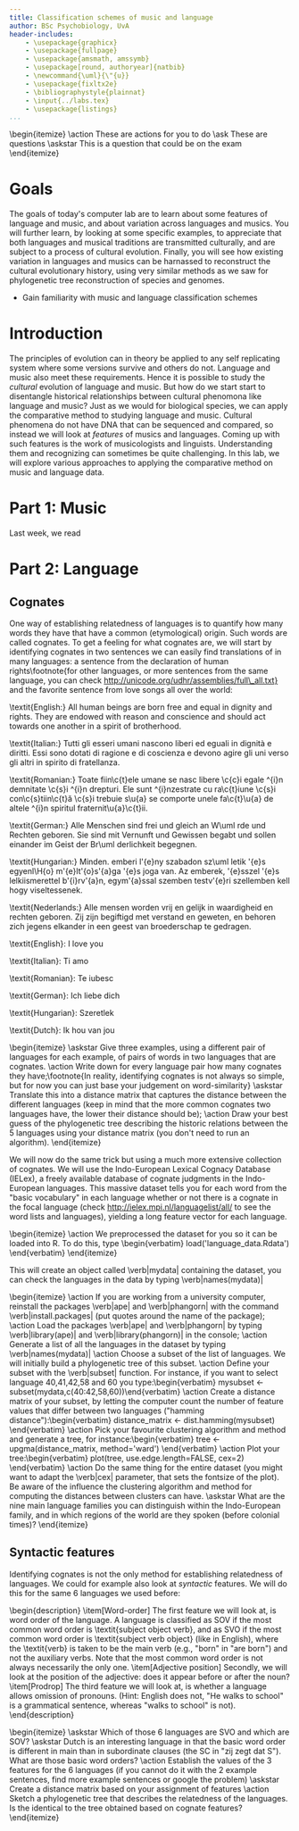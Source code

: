 ```yaml
---
title: Classification schemes of music and language
author: BSc Psychobiology, UvA
header-includes:
    - \usepackage{graphicx}
    - \usepackage{fullpage}
    - \usepackage{amsmath, amssymb}
    - \usepackage[round, authoryear]{natbib}
    - \newcommand{\uml}{\"{u}}
    - \usepackage{fixltx2e}
    - \bibliographystyle{plainnat}
    - \input{../labs.tex}
    - \usepackage{listings}
...
```


\begin{itemize}
\action These are actions for you to do
\ask These are questions
\askstar This is a question that could be on the exam
\end{itemize}

# Goals

The goals of today's computer lab are to learn about some features of language and music, and about variation across languages and musics. You will further learn, by looking at some specific examples, to appreciate that both languages and musical traditions are transmitted culturally, and are subject to a process of cultural evolution. Finally, you will see how existing variation in languages and musics can be harnassed to reconstruct the cultural evolutionary history, using very similar methods as we saw for phylogenetic tree reconstruction of species and genomes.

* Gain familiarity with music and language classification schemes

# Introduction

The principles of evolution can in theory be applied to any self replicating system where some versions survive and others do not. Language and music also meet these requirements. Hence it is possible to study the *cultural* evolution of language and music. But how do we start start to disentangle historical relationships between cultural phenomona like language and music? Just as we would for biological species, we can apply the comparative method to studying language and music. Cultural phenomena do not have DNA that can be sequenced and compared, so instead we will look at *features* of musics and languages. Coming up with such features is the work of musicologists and linguists. Understanding them and recognizing can sometimes be quite challenging. In this lab, we will explore various approaches to applying the comparative method on music and language data.

# Part 1: Music

Last week, we read 

# Part 2: Language

## Cognates

One way of establishing relatedness of languages is to quantify how many words they have that have a common (etymological) origin. Such words are called cognates. To get a feeling for what cognates are, we will start by identifying cognates in two sentences we can easily find translations of in many languages: a sentence from the declaration of human rights\footnote{for other languages, or more sentences from the same language, you can check http://unicode.org/udhr/assemblies/full\_all.txt} and the favorite sentence from love songs all over the world:

\textit{English:} All human beings are born free and equal in dignity and rights. They are endowed with reason and conscience and should act towards one another in a spirit of brotherhood.

\textit{Italian:} Tutti gli esseri umani nascono liberi ed eguali in dignità e diritti. Essi sono dotati di ragione e di coscienza e devono agire gli uni verso gli altri in spirito di fratellanza.

\textit{Romanian:} Toate fiin\c{t}ele umane se nasc libere \c{c}i egale \^{i}n demnitate \c{s}i \^{i}n drepturi. Ele sunt \^{i}nzestrate cu ra\c{t}iune \c{s}i con\c{s}tiin\c{t}ă \c{s}i trebuie s\u{a} se comporte unele fa\c{t}\u{a} de altele \^{i}n spiritul fraternit\u{a}\c{t}ii.

\textit{German:} Alle Menschen sind frei und gleich an W\uml rde und Rechten geboren. Sie sind mit Vernunft und Gewissen begabt und sollen einander im Geist der Br\uml derlichkeit begegnen.

\textit{Hungarian:} Minden. emberi l\'{e}ny szabadon sz\uml letik \'{e}s egyenl\H{o} m\'{e}lt\'{o}s\'{a}ga \'{e}s joga van. Az emberek, \'{e}sszel \'{e}s lelkiismerettel b\'{i}rv\'{a}n, egym\'{a}ssal szemben testv\'{e}ri szellemben kell hogy viseltessenek.

\textit{Nederlands:} Alle mensen worden vrij en gelijk in waardigheid en rechten geboren. Zij zijn begiftigd met verstand en geweten, en behoren zich jegens elkander in een geest van broederschap te gedragen.

\textit{English}: I love you

\textit{Italian}: Ti amo

\textit{Romanian}: Te iubesc

\textit{German}: Ich liebe dich

\textit{Hungarian}: Szeretlek

\textit{Dutch}: Ik hou van jou


\begin{itemize}
\askstar Give three examples, using a different pair of languages for each example, of pairs of words in two languages that are cognates.
\action Write down for every language pair how many cognates they have;\footnote{In reality, identifying cognates is not always so simple, but for now you can just base your judgement on word-similarity}
\askstar Translate this into a distance matrix that captures the distance between the different languages (keep in mind that the more common cognates two languages have, the lower their distance should be);
\action Draw your best guess of the phylogenetic tree describing the historic relations between the 5 languages using your distance matrix (you don't need to run an algorithm).
\end{itemize}

We will now do the same trick but using a much more extensive collection of cognates. We will use the Indo-European Lexical Cognacy Database (IELex), a freely available database of cognate judgments in the Indo-European languages. This massive dataset tells you for each word from the "basic vocabulary" in each language whether or not there is a cognate in the focal language (check http://ielex.mpi.nl/languagelist/all/ to see the word lists and languages), yielding a long feature vector for each language.

\begin{itemize}
\action We preprocessed the dataset for you so it can be loaded into R. To do this, type
\begin{verbatim}
load('language_data.Rdata')
\end{verbatim}
\end{itemize}

This will create an object called \verb|mydata| containing the dataset, you can check the languages in the data by typing \verb|names(mydata)|

\begin{itemize}
\action If you are working from a university computer, reinstall the packages \verb|ape| and \verb|phangorn| with the command \verb|install.packages| (put quotes around the name of the package);
\action Load the packages \verb|ape| and \verb|phangorn| by typing \verb|library(ape)| and \verb|library(phangorn)| in the console;
\action Generate a list of all the languages in the dataset by typing \verb|names(mydata)|
\action Choose a subset of the list of languages. We will initially build a phylogenetic tree of this subset.
\action Define your subset with the \verb|subset| function. For instance, if you want to select language 40,41,42,58 and 60 you type:\begin{verbatim}
mysubset <- subset(mydata,c(40:42,58,60))\end{verbatim}
\action Create a distance matrix of your subset, by letting the computer count the number of feature values that differ between two languages ("hamming distance"):\begin{verbatim}
distance_matrix <- dist.hamming(mysubset)
\end{verbatim}
\action Pick your favourite clustering algorithm and method and generate a tree, for instance:\begin{verbatim}
tree <- upgma(distance_matrix, method='ward')
\end{verbatim}
\action Plot your tree:\begin{verbatim}
plot(tree, use.edge.length=FALSE, cex=2)
\end{verbatim}
\action Do the same thing for the entire dataset (you might want to adapt the \verb|cex| parameter, that sets the fontsize of the plot). Be aware of the influence the clustering algorithm and method for computing the distances between clusters can have.
\askstar What are the nine main language families you can distinguish within the Indo-European family, and in which regions of the world are they spoken (before colonial times)?
\end{itemize}

## Syntactic features

Identifying cognates is not the only method for establishing relatedness of languages. We could for example also look at *syntactic* features. We will do this for the same 6 languages we used before:

\begin{description}
\item[Word-order] The first feature we will look at, is word order of the language. A language is classified as SOV if the most common word order is \textit{subject object verb}, and as SVO if the most common word order is \textit{subject verb object} (like in English), where the \textit{verb} is taken to be the main verb (e.g., "born" in "are born") and not the auxiliary verbs.  Note that the most common word order is not always necessarily the only one.
\item[Adjective position] Secondly, we will look at the position of the adjective: does it appear before or after the noun?
\item[Prodrop] The third feature we will look at, is whether a language allows omission of pronouns. (Hint: English does not, "He walks to school" is a grammatical sentence, whereas "walks to school" is not).
\end{description}

\begin{itemize}
\askstar Which of those 6 languages are SVO and which are SOV?
\askstar Dutch is an interesting language in that the basic word order is different in main than in subordinate clauses (the SC in "zij zegt dat S"). What are those basic word orders?
\action Establish the values of the 3 features for the 6 languages (if you cannot do it with the 2 example sentences, find more example sentences or google the problem)
\askstar Create a distance matrix based on your assignment of features
\action Sketch a phylogenetic tree that describes the relatedness of the languages. Is the identical to the tree obtained based on cognate features?
\end{itemize}


